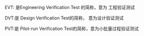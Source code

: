 EVT: 是Engineering Verification Test 的简称，意为 工程验证测试

DVT:是 Design Verification Test的简称， 意为设计验证测试

PVT:是 Pilot-run Verification Test的简称，意为小批量过程验证测试


